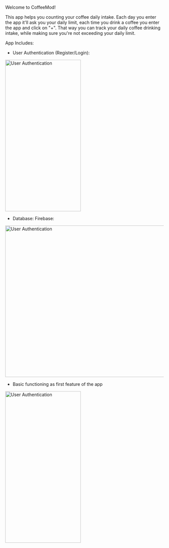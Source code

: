 Welcome to CoffeeMod!

This app helps you counting your coffee daily intake.
Each day you enter the app it'll ask you your daily limit,
each time you drink a coffee you enter the app and click on "+".
That way you can track your daily coffee drinking intake,
while making sure you're not exceeding your daily limit.

App Includes:

- User Authentication (Register/Login):
<img src="https://github.com/Denilz/CoffeeMod/assets/97263456/cea6ba63-592b-4e2e-90e3-6bf0f0cd3e7b" width="240" height="480" alt="User Authentication">


- Database: Firebase:
<img src="https://github.com/Denilz/CoffeeMod/assets/97263456/39fddd4d-2015-4b2a-ae86-e28773f46482" width="800" height="480" alt="User Authentication">

- Basic functioning as first feature of the app
<img src="https://github.com/Denilz/CoffeeMod/assets/97263456/54003f6c-450e-4244-be68-17c985ed30cb" width="240" height="480" alt="User Authentication">
